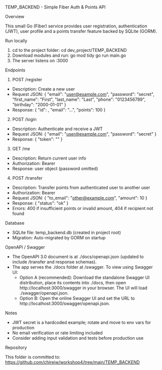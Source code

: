 TEMP_BACKEND - Simple Fiber Auth & Points API

Overview

This small Go (Fiber) service provides user registration, authentication (JWT), user profile and a points transfer feature backed by SQLite (GORM).

Run locally

1. cd to the project folder:
   cd dev_project/TEMP_BACKEND
2. Download modules and run:
   go mod tidy
   go run main.go
3. The server listens on :3000

Endpoints

1) POST /register
- Description: Create a new user
- Request JSON:
  {
    "email": "user@example.com",
    "password": "secret",
    "first_name": "First",
    "last_name": "Last",
    "phone": "0123456789",
    "birthday": "2000-01-01"
  }
- Response: { "id": <id>, "email": "...", "points": 100 }

2) POST /login
- Description: Authenticate and receive a JWT
- Request JSON: { "email": "user@example.com", "password": "secret" }
- Response: { "token": "<jwt>" }

3) GET /me
- Description: Return current user info
- Authorization: Bearer <token>
- Response: user object (password omitted)

4) POST /transfer
- Description: Transfer points from authenticated user to another user
- Authorization: Bearer <token>
- Request JSON: { "to_email": "other@example.com", "amount": 10 }
- Response: { "status": "ok" }
- Errors: 400 if insufficient points or invalid amount, 404 if recipient not found

Database

- SQLite file: temp_backend.db (created in project root)
- Migration: Auto-migrated by GORM on startup

OpenAPI / Swagger

- The OpenAPI 3.0 document is at ./docs/openapi.json (updated to include /transfer and response schemas).
- The app serves the ./docs folder at /swagger. To view using Swagger UI:
  - Option A (recommended): Download the standalone Swagger UI distribution, place its contents into ./docs, then open http://localhost:3000/swagger in your browser. The UI will load ./swagger/openapi.json.
  - Option B: Open the online Swagger UI and set the URL to http://localhost:3000/swagger/openapi.json.

Notes

- JWT secret is a hardcoded example; rotate and move to env vars for production
- No email verification or rate limiting included
- Consider adding input validation and tests before production use

Repository

This folder is committed to: https://github.com/chireiw/workshop4/tree/main/TEMP_BACKEND
